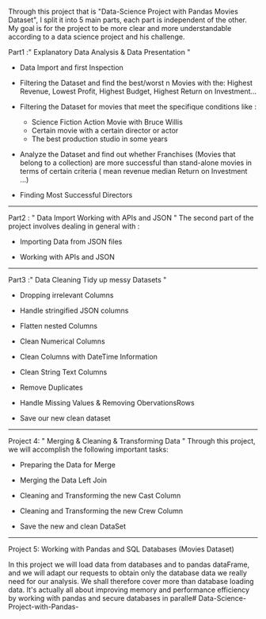 
Through this project that is "Data-Science Project with Pandas Movies Dataset", I split it into 5 main parts, each part is independent of the other.
My goal is for the project to be more clear and more understandable according to a data science project and his challenge.


Part1 :" Explanatory Data Analysis & Data Presentation "


   * Data Import and first Inspection

   * Filtering the Dataset and find the best/worst n Movies with the: Highest Revenue, Lowest Profit, Highest Budget, Highest Return on Investment... 

   * Filtering the Dataset for movies that meet the specifique conditions like :
     - Science Fiction Action Movie with Bruce Willis
     - Certain movie with a certain director or actor
     - The best production studio in some years

   *  Analyze the Dataset and find out whether Franchises (Movies that belong to a collection) are more successful than stand-alone movies in terms of certain criteria ( mean revenue median Return on Investment ...)

   * Finding Most Successful Directors
----------------------------------------------------------

Part2 : " Data Import Working with APIs and JSON "
The second part of the project involves dealing in general with : 


   * Importing Data from JSON files

   * Working with APIs and JSON

------------------------------------------------------------

Part3 :" Data Cleaning Tidy up messy Datasets "


   * Dropping irrelevant Columns

   * Handle stringified JSON columns

   * Flatten nested Columns

   * Clean Numerical Columns

   * Clean Columns with DateTime Information

   * Clean String Text Columns

   * Remove Duplicates

   * Handle Missing Values & Removing ObervationsRows

   * Save our new clean dataset

-----------------------------------------------------


Project 4: " Merging & Cleaning & Transforming Data "
Through this project, we will accomplish the following important tasks:


   * Preparing the Data for Merge

   * Merging the Data Left Join

   * Cleaning and Transforming the new Cast Column

   * Cleaning and Transforming the new Crew Column
   
   * Save the new and clean DataSet
------------------------

Project 5: Working with Pandas and SQL Databases (Movies Dataset)

  In this project we will load data from databases and to pandas dataFrame, and we will adapt our requests to obtain only the database data we really need for our analysis. We shall therefore cover more than database loading data. It's actually all about improving memory and performance efficiency by working with pandas and secure databases in paralle# Data-Science-Project-with-Pandas-